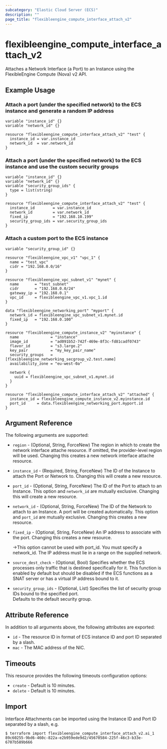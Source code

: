 ```yaml
---
subcategory: "Elastic Cloud Server (ECS)"
description: ""
page_title: "flexibleengine_compute_interface_attach_v2"
---
```


# flexibleengine_compute_interface_attach_v2

Attaches a Network Interface (a Port) to an Instance using the FlexibleEngine Compute (Nova) v2 API.

## Example Usage

### Attach a port (under the specified network) to the ECS instance and generate a random IP address

```hcl
variable "instance_id" {}
variable "network_id" {}

resource "flexibleengine_compute_interface_attach_v2" "test" {
  instance_id = var.instance_id
  network_id  = var.network_id
}
```

### Attach a port (under the specified network) to the ECS instance and use the custom security groups

```hcl
variable "instance_id" {}
variable "network_id" {}
variable "security_group_ids" {
  type = list(string)
}

resource "flexibleengine_compute_interface_attach_v2" "test" {
  instance_id        = var.instance_id
  network_id         = var.network_id
  fixed_ip           = "192.168.10.199"
  security_group_ids = var.security_group_ids
}

```

### Attach a custom port to the ECS instance

```hcl
variable "security_group_id" {}

resource "flexibleengine_vpc_v1" "vpc_1" {
  name = "test_vpc"
  cidr = "192.168.0.0/16"
}

resource "flexibleengine_vpc_subnet_v1" "mynet" {
  name       = "test_subnet"
  cidr       = "192.168.0.0/24"
  gateway_ip = "192.168.0.1"
  vpc_id     = flexibleengine_vpc_v1.vpc_1.id
}

data "flexibleengine_networking_port" "myport" {
  network_id = flexibleengine_vpc_subnet_v1.mynet.id
  fixed_ip   = "192.168.0.100"
}

resource "flexibleengine_compute_instance_v2" "myinstance" {
  name              = "instance"
  image_id          = "ad091b52-742f-469e-8f3c-fd81cadf0743"
  flavor_id         = "s3.large.2"
  key_pair          = "my_key_pair_name"
  security_groups   = [flexibleengine_networking_secgroup_v2.test.name]
  availability_zone = "eu-west-0a"

  network {
    uuid = flexibleengine_vpc_subnet_v1.mynet.id
  }
}

resource "flexibleengine_compute_interface_attach_v2" "attached" {
  instance_id = flexibleengine_compute_instance_v2.myinstance.id
  port_id     = data.flexibleengine_networking_port.myport.id
}
```

## Argument Reference

The following arguments are supported:

* `region` - (Optional, String, ForceNew) The region in which to create the network interface attache resource. If
  omitted, the provider-level region will be used. Changing this creates a new network interface attache resource.

* `instance_id` - (Required, String, ForceNew) The ID of the Instance to attach the Port or Network to. Changing this 
  will create a new resource.

* `port_id` - (Optional, String, ForceNew) The ID of the Port to attach to an Instance. This option and `network_id` are
  mutually exclusive. Changing this will create a new resource.

* `network_id` - (Optional, String, ForceNew) The ID of the Network to attach to an Instance. A port will be created
  automatically. This option and `port_id` are mutually exclusive. Changing this creates a new resource.

* `fixed_ip` - (Optional, String, ForceNew) An IP address to associate with the port. Changing this creates a new resource.

  ->This option cannot be used with port_id. You must specify a network_id. The IP address must lie in a range on the
  supplied network.

* `source_dest_check` - (Optional, Bool) Specifies whether the ECS processes only traffic that is destined specifically
  for it. This function is enabled by default but should be disabled if the ECS functions as a SNAT server or has a
  virtual IP address bound to it.

* `security_group_ids` - (Optional, List) Specifies the list of security group IDs bound to the specified port.  
  Defaults to the default security group.

## Attribute Reference

In addition to all arguments above, the following attributes are exported:

* `id` - The resource ID in format of ECS instance ID and port ID separated by a slash.
* `mac` - The MAC address of the NIC.

## Timeouts

This resource provides the following timeouts configuration options:

* `create` - Default is 10 minutes.
* `delete` - Default is 10 minutes.

## Import

Interface Attachments can be imported using the Instance ID and Port ID separated by a slash, e.g.

```shell
$ terraform import flexibleengine_compute_interface_attach_v2.ai_1 89c60255-9bd6-460c-822a-e2b959ede9d2/45670584-225f-46c3-b33e-6707b589b666
```

```
